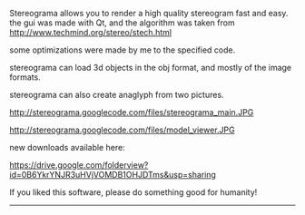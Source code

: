 Stereograma allows you to render a high quality stereogram fast and easy.
the gui was made with Qt, and the algorithm was taken from http://www.techmind.org/stereo/stech.html

some optimizations were made by me to the specified code.

stereograma can load 3d objects in the obj format, and mostly of the image formats.

stereograma can also create anaglyph from two pictures.

http://stereograma.googlecode.com/files/stereograma_main.JPG

http://stereograma.googlecode.com/files/model_viewer.JPG

new downloads available here:

https://drive.google.com/folderview?id=0B6YkrYNJR3uHVjVOMDB1OHJDTms&usp=sharing

If you liked this software, please do something good for humanity!

---
